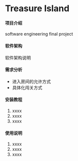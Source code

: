 # Treasure Island

#### 项目介绍
software engineering final project

#### 软件架构
软件架构说明

#### 需求分析
- 进入房间的允许方式
- 具体化闯关方式

#### 安装教程

1. xxxx
2. xxxx
3. xxxx

#### 使用说明

1. xxxx
2. xxxx
3. xxxx

